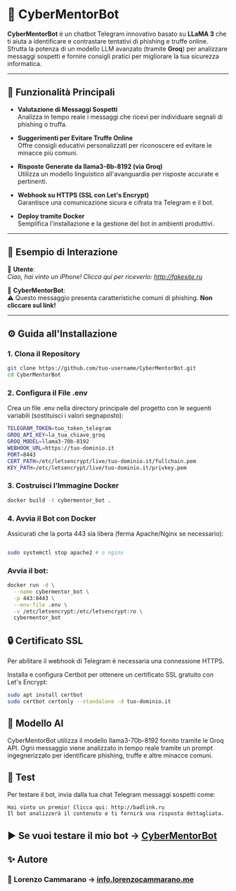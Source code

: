 # 🤖 CyberMentorBot

**CyberMentorBot** è un chatbot Telegram innovativo basato su **LLaMA 3** che ti aiuta a identificare e contrastare tentativi di phishing e truffe online.  
Sfrutta la potenza di un modello LLM avanzato (tramite **Groq**) per analizzare messaggi sospetti e fornire consigli pratici per migliorare la tua sicurezza informatica.

---

## 🚀 Funzionalità Principali

- **Valutazione di Messaggi Sospetti**  
  Analizza in tempo reale i messaggi che ricevi per individuare segnali di phishing o truffa.

- **Suggerimenti per Evitare Truffe Online**  
  Offre consigli educativi personalizzati per riconoscere ed evitare le minacce più comuni.

- **Risposte Generate da llama3-8b-8192 (via Groq)**  
  Utilizza un modello linguistico all'avanguardia per risposte accurate e pertinenti.

- **Webhook su HTTPS (SSL con Let's Encrypt)**  
  Garantisce una comunicazione sicura e cifrata tra Telegram e il bot.

- **Deploy tramite Docker**  
  Semplifica l'installazione e la gestione del bot in ambienti produttivi.

---

## 📸 Esempio di Interazione

👤 **Utente**:  
*Ciao, hai vinto un iPhone! Clicca qui per riceverlo: http://fakesite.ru*

🤖 **CyberMentorBot**:  
⚠️ Questo messaggio presenta caratteristiche comuni di phishing. **Non cliccare sul link!**

---

## ⚙️ Guida all'Installazione

### 1. Clona il Repository

```bash
git clone https://github.com/tuo-username/CyberMentorBot.git
cd CyberMentorBot
```

### 2. Configura il File .env
Crea un file .env nella directory principale del progetto con le seguenti variabili (sostituisci i valori segnaposto):

```bash
TELEGRAM_TOKEN=tuo_token_telegram
GROQ_API_KEY=la_tua_chiave_groq
GROQ_MODEL=llama3-70b-8192
WEBHOOK_URL=https://tuo-dominio.it
PORT=8443
CERT_PATH=/etc/letsencrypt/live/tuo-dominio.it/fullchain.pem
KEY_PATH=/etc/letsencrypt/live/tuo-dominio.it/privkey.pem
```

### 3. Costruisci l’Immagine Docker

```bash
docker build -t cybermentor_bot .
```

### 4. Avvia il Bot con Docker
Assicurati che la porta 443 sia libera (ferma Apache/Nginx se necessario):

```bash

sudo systemctl stop apache2 # o nginx
```
### Avvia il bot:

```bash
docker run -d \
  --name cybermentor_bot \
  -p 443:8443 \
  --env-file .env \
  -v /etc/letsencrypt:/etc/letsencrypt:ro \
  cybermentor_bot
```
## 🔒 Certificato SSL
Per abilitare il webhook di Telegram è necessaria una connessione HTTPS.

Installa e configura Certbot per ottenere un certificato SSL gratuito con Let's Encrypt:

```bash
sudo apt install certbot
sudo certbot certonly --standalone -d tuo-dominio.it
```

## 🧠 Modello AI
CyberMentorBot utilizza il modello llama3-70b-8192 fornito tramite le Groq API.
Ogni messaggio viene analizzato in tempo reale tramite un prompt ingegnerizzato per identificare phishing, truffe e altre minacce comuni.

## 🧪 Test
Per testare il bot, invia dalla tua chat Telegram messaggi sospetti come:

```bash
Hai vinto un premio! Clicca qui: http://badlink.ru
Il bot analizzerà il contenuto e ti fornirà una risposta dettagliata.
```

## ▶️​ Se vuoi testare il mio bot → [CyberMentorBot](https://t.me/Your_CyberMentor_Bot)

## ✨ Autore
### 🔗 Lorenzo Cammarano → [info.lorenzocammarano.me](https://info.lorenzocammarano.me)
